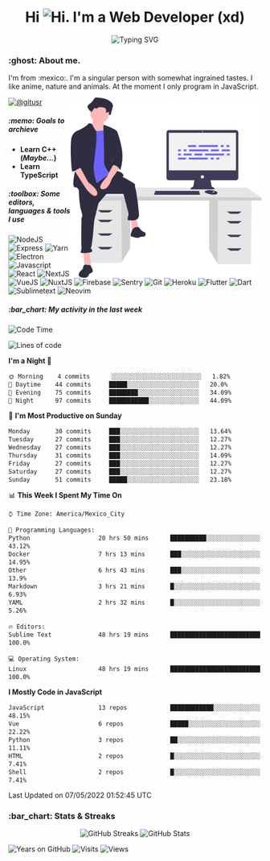 <h1 align="center">Hi <img src="https://emojis.slackmojis.com/emojis/images/1579216111/7550/pikachu_wave.gif?1579216111" alt="Hi" width="28" />. I'm a Web Developer (xd)</h1>
<p align="center">
  <img src="https://readme-typing-svg.herokuapp.com?color=0389FF&amp;center=true&amp;lines=I+%E2%9D%A4%EF%B8%8F+JavaScript;I+%E2%9D%A4%EF%B8%8F+Anime;I+%E2%9D%A4%EF%B8%8F+Nature" alt="Typing SVG" />
</p>

<h3>:ghost: About me.</h3>
<p>
  I'm from :mexico:. I'm a singular person with somewhat ingrained tastes. I like anime, nature and animals. At the moment I only program in JavaScript.
</p>

<img src="https://raw.githubusercontent.com/hypernova7/hypernova7/main/static/images/undraw_feeling_proud_qne1.svg" align="right" alt="Hero Image" width="380" />

<p>
  <a href="https://t.me/gitusr"><img src="https://genx.vercel.app/api/icon/telegram" alt="@gitusr" /></a>
</p>

<h5>:memo: Goals to archieve</h5>
<ul>
  <li><strong>Learn C++ (<em>Maybe...</em>)</strong></li>
  <li><strong>Learn TypeScript</strong></li>
</ul>

<h5>:toolbox: Some editors, languages & tools I use</h5>
<p>
  <img src="https://genx.vercel.app/api/icon/node.js" alt="NodeJS" />
  <img src="https://genx.vercel.app/api/icon/express" alt="Express" />
  <img src="https://genx.vercel.app/api/icon/yarn" alt="Yarn" />
  <img src="https://genx.vercel.app/api/icon/electron" alt="Electron" />
  <img src="https://genx.vercel.app/api/icon/javascript" alt="Javascript" />
  <img src="https://genx.vercel.app/api/icon/react" alt="React" />
  <img src="https://genx.vercel.app/api/icon/next.js" alt="NextJS" />
  <img src="https://genx.vercel.app/api/icon/vue.js" alt="VueJS" />
  <img src="https://genx.vercel.app/api/icon/nuxt.js" alt="NuxtJS" />
  <img src="https://genx.vercel.app/api/icon/firebase" alt="Firebase" />
  <img src="https://genx.vercel.app/api/icon/sentry" alt="Sentry" />
  <img src="https://genx.vercel.app/api/icon/git" alt="Git" />
  <img src="https://genx.vercel.app/api/icon/heroku" alt="Heroku" />
  <img src="https://genx.vercel.app/api/icon/flutter" alt="Flutter" />
  <img src="https://genx.vercel.app/api/icon/dart" alt="Dart" />
  <img src="https://genx.vercel.app/api/icon/sublimetext" alt="Sublimetext" />
  <img src="https://genx.vercel.app/api/icon/neovim" alt="Neovim" />
</p>

<h5>:bar_chart: My activity in the last week</h5>

<!--START_SECTION:waka-->
![Code Time](http://img.shields.io/badge/Code%20Time-1%2C005%20hrs%2058%20mins-blue)

![Lines of code](https://img.shields.io/badge/From%20Hello%20World%20I%27ve%20Written-98%20Thousand%20lines%20of%20code-blue)

**I'm a Night 🦉** 

```text
🌞 Morning    4 commits      ░░░░░░░░░░░░░░░░░░░░░░░░░   1.82% 
🌆 Daytime    44 commits     █████░░░░░░░░░░░░░░░░░░░░   20.0% 
🌃 Evening    75 commits     ████████░░░░░░░░░░░░░░░░░   34.09% 
🌙 Night      97 commits     ███████████░░░░░░░░░░░░░░   44.09%

```
📅 **I'm Most Productive on Sunday** 

```text
Monday       30 commits     ███░░░░░░░░░░░░░░░░░░░░░░   13.64% 
Tuesday      27 commits     ███░░░░░░░░░░░░░░░░░░░░░░   12.27% 
Wednesday    27 commits     ███░░░░░░░░░░░░░░░░░░░░░░   12.27% 
Thursday     31 commits     ███░░░░░░░░░░░░░░░░░░░░░░   14.09% 
Friday       27 commits     ███░░░░░░░░░░░░░░░░░░░░░░   12.27% 
Saturday     27 commits     ███░░░░░░░░░░░░░░░░░░░░░░   12.27% 
Sunday       51 commits     █████░░░░░░░░░░░░░░░░░░░░   23.18%

```


📊 **This Week I Spent My Time On** 

```text
⌚︎ Time Zone: America/Mexico_City

💬 Programming Languages: 
Python                   20 hrs 50 mins      ██████████░░░░░░░░░░░░░░░   43.12% 
Docker                   7 hrs 13 mins       ███░░░░░░░░░░░░░░░░░░░░░░   14.95% 
Other                    6 hrs 43 mins       ███░░░░░░░░░░░░░░░░░░░░░░   13.9% 
Markdown                 3 hrs 21 mins       █░░░░░░░░░░░░░░░░░░░░░░░░   6.93% 
YAML                     2 hrs 32 mins       █░░░░░░░░░░░░░░░░░░░░░░░░   5.26%

🔥 Editors: 
Sublime Text             48 hrs 19 mins      █████████████████████████   100.0%

💻 Operating System: 
Linux                    48 hrs 19 mins      █████████████████████████   100.0%

```

**I Mostly Code in JavaScript** 

```text
JavaScript               13 repos            ████████████░░░░░░░░░░░░░   48.15% 
Vue                      6 repos             █████░░░░░░░░░░░░░░░░░░░░   22.22% 
Python                   3 repos             ██░░░░░░░░░░░░░░░░░░░░░░░   11.11% 
HTML                     2 repos             █░░░░░░░░░░░░░░░░░░░░░░░░   7.41% 
Shell                    2 repos             █░░░░░░░░░░░░░░░░░░░░░░░░   7.41%

```



 Last Updated on 07/05/2022 01:52:45 UTC
<!--END_SECTION:waka-->

<h3>:bar_chart: Stats & Streaks</h3>
<p align="center">
  <img src="https://github-readme-streak-stats.herokuapp.com/?user=hypernova7&amp;theme=nord" alt="GitHub Streaks" width="49%" />
  <img src="https://gitcard.vercel.app/api?username=hypernova7&amp;show_icons=true&amp;theme=nord" alt="GitHub Stats" width="49%" />
</p>

<p align="left">
  <img src="https://badges.pufler.dev/years/hypernova7?style=for-the-badge&amp;color=0389ff&amp;labelColor=334455&amp;logo=github" alt="Years on GitHub" />
  <img src="https://badges.pufler.dev/visits/hypernova7/hypernova7?style=for-the-badge&amp;color=0389ff&amp;labelColor=334455&amp;logo=github" alt="Visits" />
  <img src="https://genx.vercel.app/api/views/hypernova7" alt="Views" />
</p>
